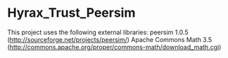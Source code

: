 # Hyrax_Trust_Peersim

This project uses the following external libraries:
  peersim 1.0.5 (http://sourceforge.net/projects/peersim/)
  Apache Commons Math 3.5 (http://commons.apache.org/proper/commons-math/download_math.cgi)
